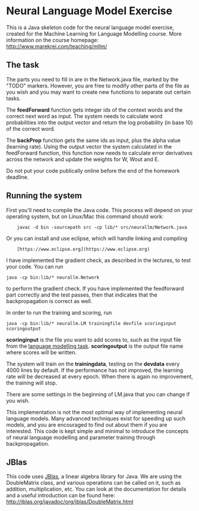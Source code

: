 Neural Language Model Exercise
=========================================

This is a Java skeleton code for the neural language model exercise, created for the Machine Learning for Language Modelling course. More information on the course homepage:
http://www.marekrei.com/teaching/mllm/

The task
-----------------------------------------

The parts you need to fill in are in the Network.java file, marked by the "TODO" markers. However, you are free to modify other parts of the file as you wish and you may want to create new functions to separate out certain tasks.

The **feedForward** function gets integer ids of the context words and the correct next word as input. The system needs to calculate word probabilities into the output vector and return the log probability (in base 10) of the correct word.

The **backProp** function gets the same ids as input, plus the alpha value (learning rate). Using the output vector the system calculated in the feedForward function, this function now needs to calculate error derivatives across the network and update the weights for W, Wout and E.

Do not put your code publically online before the end of the homework deadline.

Running the system
-----------------------------------------

First you'll need to compile the Java code. This process will depend on your operating system, but on Linux/Mac this command should work:

        javac -d bin -sourcepath src -cp lib/* src/neurallm/Network.java

Or you can install and use eclipse, which will handle linking and compiling

        [https://www.eclipse.org](https://www.eclipse.org)

I have implemented the gradient check, as described in the lectures, to test your code. You can run

	java -cp bin:lib/* neurallm.Network

to perform the gradient check. If you have implemented the feedforward part correctly and the test passes, then that indicates that the backpropagation is correct as well.

In order to run the training and scoring, run

	java -cp bin:lib/* neurallm.LM trainingfile devfile scoringinput scoringoutput

**scoringinput** is the file you want to add scores to, such as the input file from the [language modelling task](http://www.marekrei.com/teaching/lmtask). **scoringoutput** is the output file name where scores will be written.

The system will train on the **trainingdata**, testing on the **devdata** every 4000 lines by default. If the performance has not improved, the learning rate will be decreased at every epoch. When there is again no improvement, the training will stop.

There are some settings in the beginning of LM.java that you can change if you wish.

This implementation is not the most optimal way of implementing neural language models. Many advanced techniques exist for speeding up such models, and you are encouraged to find out about them if you are interested. This code is kept simple and minimal to introduce the concepts of neural language modelling and parameter training through backpropagation.



JBlas
-----------------------------------------

This code uses [JBlas](http://jblas.org/), a linear algebra library for Java. We are using the DoubleMatrix class, and various operations can be called on it, such as addition, multiplication, etc. You can look at the documentation for details and a useful introduction can be found here:
http://jblas.org/javadoc/org/jblas/DoubleMatrix.html


